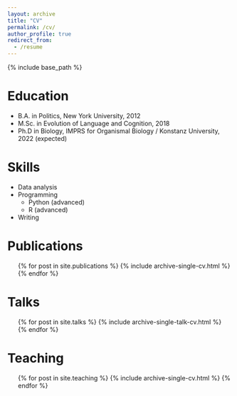 ```yaml
---
layout: archive
title: "CV"
permalink: /cv/
author_profile: true
redirect_from:
  - /resume
---
```


{% include base_path %}

Education
======
* B.A. in Politics, New York University, 2012
* M.Sc. in Evolution of Language and Cognition, 2018
* Ph.D in Biology, IMPRS for Organismal Biology / Konstanz University, 2022 (expected)

Skills
======
* Data analysis
* Programming
  * Python (advanced)
  * R (advanced)
* Writing

Publications
======
  <ul>{% for post in site.publications %}
    {% include archive-single-cv.html %}
  {% endfor %}</ul>

Talks
======
  <ul>{% for post in site.talks %}
    {% include archive-single-talk-cv.html %}
  {% endfor %}</ul>

Teaching
======
  <ul>{% for post in site.teaching %}
    {% include archive-single-cv.html %}
  {% endfor %}</ul>
